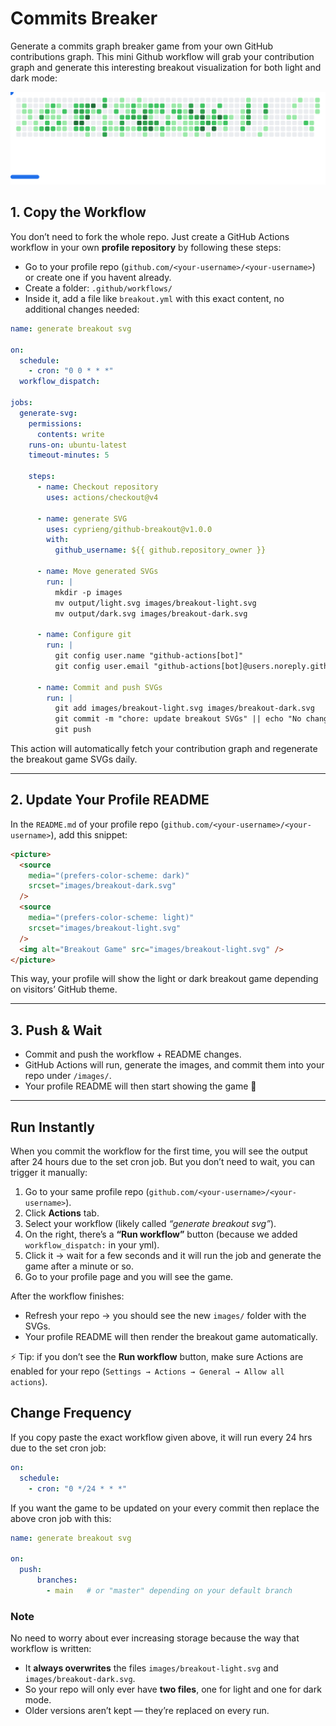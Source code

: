 # Commits Breaker
Generate a commits graph breaker game from your own GitHub contributions graph.
This mini Github workflow will grab your contribution graph and generate this interesting breakout visualization for both light and dark mode:

<picture>
  <source
    media="(prefers-color-scheme: dark)"
    srcset="example/breakout-dark.svg"
  />
  <source
    media="(prefers-color-scheme: light)"
    srcset="example/breakout-light.svg"
  />
  <img alt="Breakout Game" src="example/breakout-light.svg" />
</picture>

## 1. Copy the Workflow

You don’t need to fork the whole repo. Just create a GitHub Actions workflow in your own **profile repository** by following these steps:

* Go to your profile repo (`github.com/<your-username>/<your-username>`) or create one if you havent already.
* Create a folder: `.github/workflows/`
* Inside it, add a file like `breakout.yml` with this exact content, no additional changes needed:

```yaml
name: generate breakout svg

on:
  schedule:
    - cron: "0 0 * * *"
  workflow_dispatch:

jobs:
  generate-svg:
    permissions:
      contents: write
    runs-on: ubuntu-latest
    timeout-minutes: 5

    steps:
      - name: Checkout repository
        uses: actions/checkout@v4

      - name: generate SVG
        uses: cyprieng/github-breakout@v1.0.0
        with:
          github_username: ${{ github.repository_owner }}

      - name: Move generated SVGs
        run: |
          mkdir -p images
          mv output/light.svg images/breakout-light.svg
          mv output/dark.svg images/breakout-dark.svg

      - name: Configure git
        run: |
          git config user.name "github-actions[bot]"
          git config user.email "github-actions[bot]@users.noreply.github.com"

      - name: Commit and push SVGs
        run: |
          git add images/breakout-light.svg images/breakout-dark.svg
          git commit -m "chore: update breakout SVGs" || echo "No changes to commit"
          git push
```

This action will automatically fetch your contribution graph and regenerate the breakout game SVGs daily.

---

## 2. Update Your Profile README

In the `README.md` of your profile repo (`github.com/<your-username>/<your-username>`), add this snippet:

```html
<picture>
  <source
    media="(prefers-color-scheme: dark)"
    srcset="images/breakout-dark.svg"
  />
  <source
    media="(prefers-color-scheme: light)"
    srcset="images/breakout-light.svg"
  />
  <img alt="Breakout Game" src="images/breakout-light.svg" />
</picture>
```

This way, your profile will show the light or dark breakout game depending on visitors’ GitHub theme.

---

## 3. Push & Wait

* Commit and push the workflow + README changes.
* GitHub Actions will run, generate the images, and commit them into your repo under `/images/`.
* Your profile README will then start showing the game 🎉

--------------------------------------------------------------------------------------------------------

## Run Instantly

When you commit the workflow for the first time, you will see the output after 24 hours due to the set cron job.
But you don’t need to wait, you can trigger it manually:

1. Go to your same profile repo (`github.com/<your-username>/<your-username>`).
2. Click **Actions** tab.
3. Select your workflow (likely called *“generate breakout svg”*).
4. On the right, there’s a **“Run workflow”** button (because we added `workflow_dispatch:` in your yml).
5. Click it → wait for a few seconds and it will run the job and generate the game after a minute or so.
6. Go to your profile page and you will see the game.

After the workflow finishes:

* Refresh your repo → you should see the new `images/` folder with the SVGs.
* Your profile README will then render the breakout game automatically.

⚡ Tip: if you don’t see the **Run workflow** button, make sure Actions are enabled for your repo (`Settings → Actions → General → Allow all actions`).


## Change Frequency

If you copy paste the exact workflow given above, it will run every 24 hrs due to the set cron job:

```yaml
on:
  schedule:
    - cron: "0 */24 * * *"
```

If you want the game to be updated on your every commit then replace the above cron job with this:

```yaml
name: generate breakout svg

on:
  push:
      branches:
        - main   # or "master" depending on your default branch
```
### Note

No need to worry about ever increasing storage because the way that workflow is written:

* It **always overwrites** the files `images/breakout-light.svg` and `images/breakout-dark.svg`.
* So your repo will only ever have **two files**, one for light and one for dark mode.
* Older versions aren’t kept — they’re replaced on every run.



